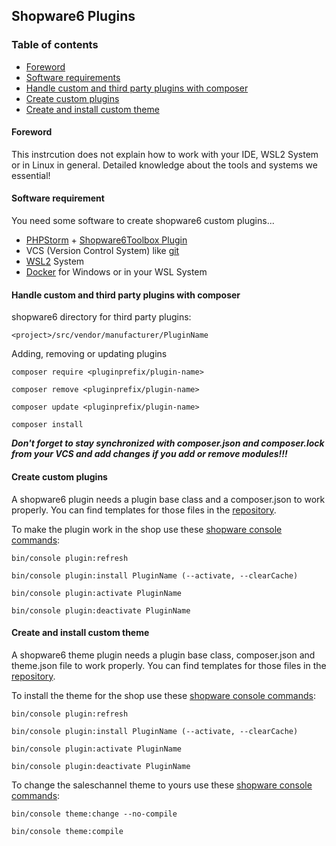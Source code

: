 ## Shopware6 Plugins

### Table of contents
 - [Foreword](#Foreword)
 - [Software requirements](#Softwarerequirements)
 - [Handle custom and third party plugins with composer](#Handlecustomandthirdpartypluginswithcomposer)
 - [Create custom plugins](#Createcustomplugins)
 - [Create and install custom theme](#Createandinstallcustomtheme)

#### Foreword
 This instrcution does not explain how to work with your IDE, WSL2 System or in Linux in general.
Detailed knowledge about the tools and systems we essential!

#### Software requirement
You need some software to create shopware6 custom plugins...
 - [PHPStorm](https://www.jetbrains.com/de-de/phpstorm/) + [Shopware6Toolbox Plugin](https://plugins.jetbrains.com/plugin/17632-shopware-6-toolbox)
 - VCS (Version Control System) like [git](https://git-scm.com/)
 - [WSL2](https://learn.microsoft.com/de-de/windows/wsl/install) System
 - [Docker](https://www.docker.com/) for Windows or in your WSL System

#### Handle custom and third party plugins with composer
shopware6 directory for third party plugins:

```<project>/src/vendor/manufacturer/PluginName```

Adding, removing or updating plugins

```composer require <pluginprefix/plugin-name>```

```composer remove <pluginprefix/plugin-name>```

```composer update <pluginprefix/plugin-name>```

```composer install```

***Don't forget to stay synchronized with composer.json and composer.lock from your VCS and add changes if you add or remove modules!!!***

#### Create custom plugins
A shopware6 plugin needs a plugin base class and a composer.json to work properly. You can find templates for those files in the [repository](https://github.com/keanuklennerdev/sw6plugins/tree/main/ConnePluginName).

To make the plugin work in the shop use these [shopware console commands](https://docs.shopware.com/en/shopware-6-en/tutorials-and-faq/shopware-cli):

```bin/console plugin:refresh```

```bin/console plugin:install PluginName (--activate, --clearCache)```

```bin/console plugin:activate PluginName ```

```bin/console plugin:deactivate PluginName ```

#### Create and install custom theme
A shopware6 theme plugin needs a plugin base class, composer.json and theme.json file to work properly. You can find templates for those files in the [repository](https://github.com/keanuklennerdev/sw6plugins/tree/main/ConneThemeName).

To install the theme for the shop use these [shopware console commands](https://docs.shopware.com/en/shopware-6-en/tutorials-and-faq/shopware-cli):

```bin/console plugin:refresh```

```bin/console plugin:install PluginName (--activate, --clearCache)```

```bin/console plugin:activate PluginName ```

```bin/console plugin:deactivate PluginName ```

To change the saleschannel theme to yours use these [shopware console commands](https://docs.shopware.com/en/shopware-6-en/tutorials-and-faq/shopware-cli):

```bin/console theme:change --no-compile```

```bin/console theme:compile```

